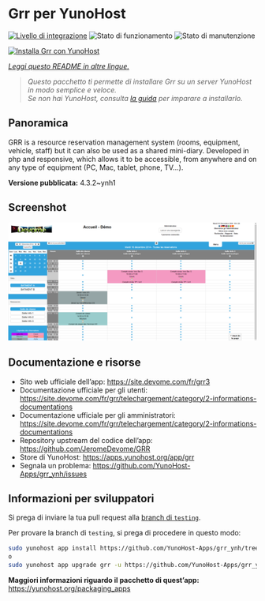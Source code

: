 <!--
N.B.: Questo README è stato automaticamente generato da <https://github.com/YunoHost/apps/tree/master/tools/readme_generator>
NON DEVE essere modificato manualmente.
-->

# Grr per YunoHost

[![Livello di integrazione](https://dash.yunohost.org/integration/grr.svg)](https://dash.yunohost.org/appci/app/grr) ![Stato di funzionamento](https://ci-apps.yunohost.org/ci/badges/grr.status.svg) ![Stato di manutenzione](https://ci-apps.yunohost.org/ci/badges/grr.maintain.svg)

[![Installa Grr con YunoHost](https://install-app.yunohost.org/install-with-yunohost.svg)](https://install-app.yunohost.org/?app=grr)

*[Leggi questo README in altre lingue.](./ALL_README.md)*

> *Questo pacchetto ti permette di installare Grr su un server YunoHost in modo semplice e veloce.*  
> *Se non hai YunoHost, consulta [la guida](https://yunohost.org/install) per imparare a installarlo.*

## Panoramica

GRR is a resource reservation management system (rooms, equipment, vehicle, staff) but it can also be used as a shared mini-diary. Developed in php and responsive, which allows it to be accessible, from anywhere and on any type of equipment (PC, Mac, tablet, phone, TV...).


**Versione pubblicata:** 4.3.2~ynh1

## Screenshot

![Screenshot di Grr](./doc/screenshots/home.png)

## Documentazione e risorse

- Sito web ufficiale dell’app: <https://site.devome.com/fr/grr3>
- Documentazione ufficiale per gli utenti: <https://site.devome.com/fr/grr/telechargement/category/2-informations-documentations>
- Documentazione ufficiale per gli amministratori: <https://site.devome.com/fr/grr/telechargement/category/2-informations-documentations>
- Repository upstream del codice dell’app: <https://github.com/JeromeDevome/GRR>
- Store di YunoHost: <https://apps.yunohost.org/app/grr>
- Segnala un problema: <https://github.com/YunoHost-Apps/grr_ynh/issues>

## Informazioni per sviluppatori

Si prega di inviare la tua pull request alla [branch di `testing`](https://github.com/YunoHost-Apps/grr_ynh/tree/testing).

Per provare la branch di `testing`, si prega di procedere in questo modo:

```bash
sudo yunohost app install https://github.com/YunoHost-Apps/grr_ynh/tree/testing --debug
o
sudo yunohost app upgrade grr -u https://github.com/YunoHost-Apps/grr_ynh/tree/testing --debug
```

**Maggiori informazioni riguardo il pacchetto di quest’app:** <https://yunohost.org/packaging_apps>

